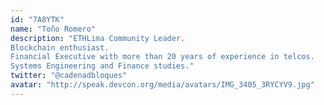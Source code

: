 ```yaml
---
id: "7A8YTK"
name: "Toño Romero"
description: "ETHLima Community Leader.
Blockchain enthusiast.
Financial Executive with more than 20 years of experience in telcos.
Systems Engineering and Finance studies."
twitter: "@cadenadbloques"
avatar: "http://speak.devcon.org/media/avatars/IMG_3405_3RYCYV9.jpg"
---
```

